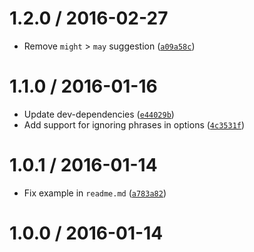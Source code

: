 <!--remark setext-->

<!--lint disable no-multiple-toplevel-headings -->

1.2.0 / 2016-02-27
==================

*   Remove `might` > `may` suggestion ([`a09a58c`](https://github.com/wooorm/retext-simplify/commit/a09a58c))

1.1.0 / 2016-01-16
==================

*   Update dev-dependencies ([`e44029b`](https://github.com/wooorm/retext-simplify/commit/e44029b))
*   Add support for ignoring phrases in options ([`4c3531f`](https://github.com/wooorm/retext-simplify/commit/4c3531f))

1.0.1 / 2016-01-14
==================

*   Fix example in `readme.md` ([`a783a82`](https://github.com/wooorm/retext-simplify/commit/a783a82))

1.0.0 / 2016-01-14
==================
